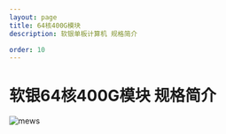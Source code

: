 ```yaml
---
layout: page
title: 64核400G模块
description: 软银单板计算机 规格简介

order: 10
---
```


# 软银64核400G模块 规格简介

<img src="1.jpg" alt="mews" style="max-width: 100%; height: auto;">
